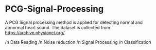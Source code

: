 # PCG-Signal-Processing
A PCG Signal processing method is applied for detecting normal and abnormal heart sound. The dataset is collected from https://archive.physionet.org/

/n Data Reading 
/n Noise reduction
/n Signal Processing 
/n Classification 
